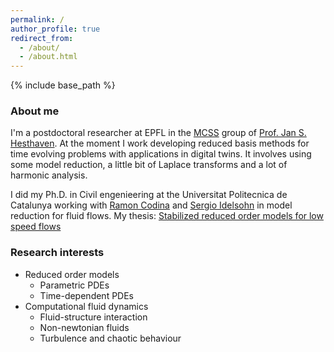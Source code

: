 ```yaml
---
permalink: /
author_profile: true
redirect_from:
  - /about/
  - /about.html
---
```


{% include base_path %}


### About me
  I'm a postdoctoral researcher at EPFL in the [MCSS](https://www.epfl.ch/labs/mcss/) group of [Prof. Jan S. Hesthaven](https://www.epfl.ch/labs/mcss/members/hesthaven/). At the moment I work developing reduced basis methods for time evolving problems with applications in digital twins. It involves using some model reduction, a little bit of Laplace transforms and a lot of harmonic analysis. 

I did my Ph.D. in Civil engenieering at the Universitat Politecnica de Catalunya working with [Ramon Codina](https://deca.upc.edu/en/people/ramon.codina) and [Sergio Idelsohn](https://www.cimne.com/m1898/people/directory) in model reduction for fluid flows. My thesis: [Stabilized reduced order models for low speed flows]([https://iris.sissa.it/handle/20.500.11767/114329](https://upcommons.upc.edu/handle/2117/190157))  

### Research interests
* Reduced order models
  * Parametric PDEs
  * Time-dependent PDEs
* Computational fluid dynamics
  * Fluid-structure interaction
  * Non-newtonian fluids
  * Turbulence and chaotic behaviour
